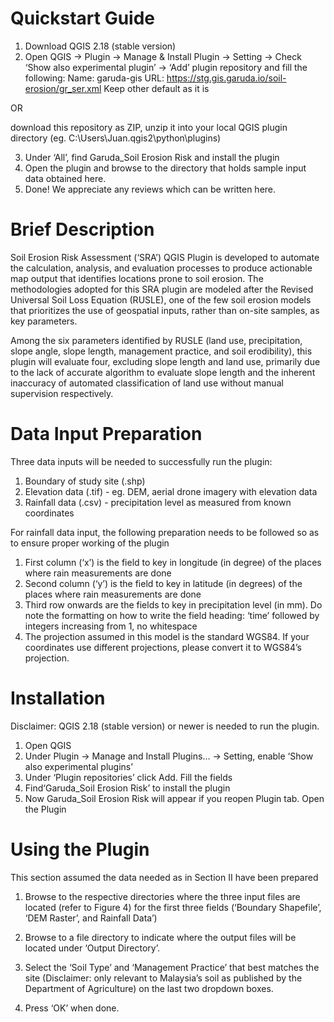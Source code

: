 # Quickstart Guide
1. Download QGIS 2.18 (stable version)
2. Open QGIS → Plugin → Manage & Install Plugin → Setting → Check ‘Show also experimental plugin’ → ‘Add’ plugin repository and fill the following:
Name: garuda-gis
URL: https://stg.gis.garuda.io/soil-erosion/gr_ser.xml
Keep other default as it is

OR

download this repository as ZIP, unzip it into your local QGIS plugin directory (eg. C:\\Users\Juan\.qgis2\python\plugins)

3. Under ‘All’, find Garuda_Soil Erosion Risk and install the plugin
4. Open the plugin and browse to the directory that holds sample input data obtained here. 
5. Done! We appreciate any reviews which can be written here.


# Brief Description
Soil Erosion Risk Assessment (‘SRA’) QGIS Plugin is developed to automate the calculation, analysis, and evaluation processes to produce actionable map output that identifies locations prone to soil erosion. The methodologies adopted for this SRA plugin are modeled after the Revised Universal Soil Loss Equation (RUSLE), one of the few soil erosion models that prioritizes the use of geospatial inputs, rather than on-site samples, as key parameters.

Among the six parameters identified by RUSLE (land use, precipitation, slope angle, slope length, management practice, and soil erodibility), this plugin will evaluate four, excluding slope length and land use, primarily due to the lack of accurate algorithm to evaluate slope length and the inherent inaccuracy of automated classification of land use without manual supervision respectively.

# Data Input Preparation
Three data inputs will be needed to successfully run the plugin:

1. Boundary of study site (.shp)
2. Elevation data (.tif) - eg. DEM, aerial drone imagery with elevation data
3. Rainfall data (.csv) - precipitation level as measured from known coordinates

For rainfall data input, the following preparation needs to be followed so as to ensure proper working of the plugin

1. First column (‘x’) is the field to key in longitude (in degree) of the places where rain measurements are done
2. Second column (‘y’) is the field to key in latitude (in degrees) of the places where rain measurements are done
3. Third row onwards are the fields to key in precipitation level (in mm). ​Do note the formatting on how to write the field heading: ‘time’ followed by integers increasing from 1, no whitespace 
4. The projection assumed in this model is the standard WGS84. If your coordinates use different projections, please convert it to WGS84’s projection.

# Installation
Disclaimer: QGIS 2.18 (stable version) or newer is needed to run the plugin. 

1. Open QGIS
2. Under ​​Plugin → ​Manage and Install Plugins… → Setting, enable ‘Show also experimental plugins’
3. Under ‘Plugin repositories’ click ​Add. Fill the fields 
4. Find‘Garuda_Soil Erosion Risk’ to install the plugin
5. Now Garuda_Soil Erosion Risk will appear if you reopen Plugin tab. Open the Plugin

# Using the Plugin
This section assumed the data needed as in Section II have been prepared

1. Browse to the respective directories where the three input files are located (refer to Figure 4) for the first three fields (‘Boundary Shapefile’, ‘DEM Raster’, and Rainfall Data’)
2. Browse to a file directory to indicate where the output files will be located under ‘Output Directory’.
3. Select the ‘Soil Type’ and ‘Management Practice’ that best matches the site (​Disclaimer: only relevant to Malaysia’s soil as published by the Department of Agriculture) on the last two dropdown boxes.

4. Press ‘OK’ when done.
